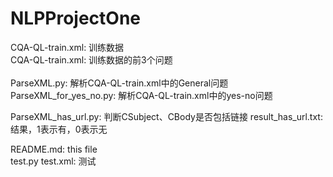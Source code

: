 # NLPProjectOne
CQA-QL-train.xml: 训练数据<br>
CQA-QL-train.xml: 训练数据的前3个问题<br><br>
ParseXML.py: 解析CQA-QL-train.xml中的General问题<br>
ParseXML_for_yes_no.py: 解析CQA-QL-train.xml中的yes-no问题<br>

ParseXML_has_url.py: 判断CSubject、CBody是否包括链接
result_has_url.txt: 结果，1表示有，0表示无

README.md: this file<br>
test.py test.xml: 测试<br>